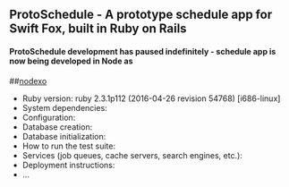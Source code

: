 ## ProtoSchedule - A prototype schedule app for Swift Fox, built in Ruby on Rails

#### ProtoSchedule development has paused indefinitely - schedule app is now being developed in Node as
##[nodexo](https://github.com/fullerenedream/nodexo "nodexo on github")


* Ruby version: ruby 2.3.1p112 (2016-04-26 revision 54768) [i686-linux]
* System dependencies: 
* Configuration: 
* Database creation: 
* Database initialization: 
* How to run the test suite: 
* Services (job queues, cache servers, search engines, etc.): 
* Deployment instructions: 
* ...
